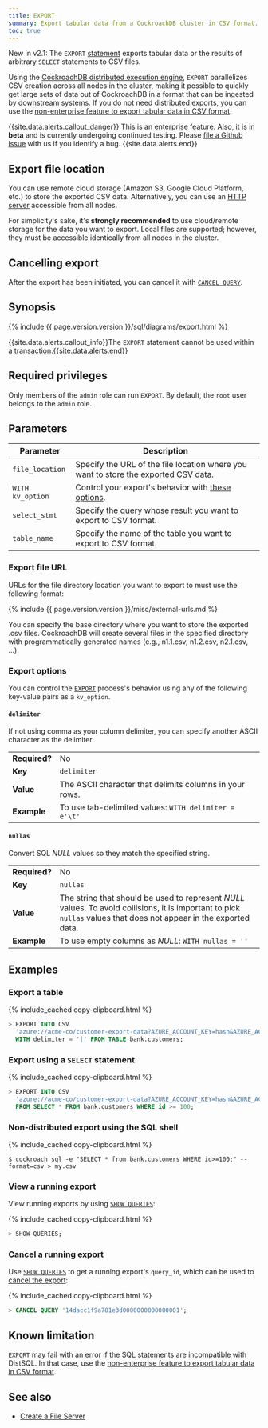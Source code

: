 ```yaml
---
title: EXPORT
summary: Export tabular data from a CockroachDB cluster in CSV format.
toc: true
---
```


<span class="version-tag">New in v2.1:</span> The `EXPORT` [statement](sql-statements.html) exports tabular data or the results of arbitrary `SELECT` statements to CSV files.

Using the [CockroachDB distributed execution engine](architecture/sql-layer.html#distsql), `EXPORT` parallelizes CSV creation across all nodes in the cluster, making it possible to quickly get large sets of data out of CockroachDB in a format that can be ingested by downstream systems. If you do not need distributed exports, you can use the [non-enterprise feature to export tabular data in CSV format](#non-distributed-export-using-the-sql-shell).

{{site.data.alerts.callout_danger}}
This is an [enterprise feature](enterprise-licensing.html). Also, it is in **beta** and is currently undergoing continued testing. Please [file a Github issue](file-an-issue.html) with us if you identify a bug.
{{site.data.alerts.end}}

## Export file location

You can use remote cloud storage (Amazon S3, Google Cloud Platform, etc.) to store the exported CSV data. Alternatively, you can use an [HTTP server](create-a-file-server.html) accessible from all nodes.

For simplicity's sake, it's **strongly recommended** to use cloud/remote storage for the data you want to export. Local files are supported; however, they must be accessible identically from all nodes in the cluster.

## Cancelling export

After the export has been initiated, you can cancel it with [`CANCEL QUERY`](cancel-query.html).

## Synopsis

<div>{% include {{ page.version.version }}/sql/diagrams/export.html %}</div>

{{site.data.alerts.callout_info}}The <code>EXPORT</code> statement cannot be used within a <a href=transactions.html>transaction</a>.{{site.data.alerts.end}}

## Required privileges

Only members of the `admin` role can run `EXPORT`. By default, the `root` user belongs to the `admin` role.

## Parameters

 Parameter | Description
-----------|-------------
 `file_location` | Specify the URL of the file location where you want to store the exported CSV data.
 `WITH kv_option` | Control your export's behavior with [these options](#export-options).
 `select_stmt` | Specify the query whose result you want to export to CSV format.
 `table_name` | Specify the name of the table you want to export to CSV format.

### Export file URL

URLs for the file directory location you want to export to must use the following format:

{% include {{ page.version.version }}/misc/external-urls.md %}

You can specify the base directory where you want to store the exported .csv files. CockroachDB will create several files in the specified directory with programmatically generated names (e.g., n1.1.csv, n1.2.csv, n2.1.csv, ...).

### Export options

You can control the [`EXPORT`](export.html) process's behavior using any of the following key-value pairs as a `kv_option`.

#### `delimiter`

If not using comma as your column delimiter, you can specify another ASCII character as the delimiter.

<table>
	<tbody>
		<tr>
			<td><strong>Required?</strong></td>
			<td>No</td>
		</tr>
		<tr>
			<td><strong>Key</strong></td>
			<td><code>delimiter</code></td>
		</tr>
		<tr>
			<td><strong>Value</strong></td>
			<td>The ASCII character that delimits columns in your rows.</td>
		</tr>
		<tr>
			<td><strong>Example</strong></td>
			<td>To use tab-delimited values: <code>WITH delimiter = e'\t'</code></td>
		</tr>
	</tbody>
</table>

#### `nullas`

Convert SQL *NULL* values so they match the specified string.

<table>
	<tbody>
		<tr>
			<td><strong>Required?</strong></td>
			<td>No</td>
		</tr>
		<tr>
			<td><strong>Key</strong></td>
			<td><code>nullas</code></td>
		</tr>
		<tr>
			<td><strong>Value</strong></td>
			<td>The string that should be used to represent <em>NULL</em> values. To avoid collisions, it is important to pick <code>nullas</code> values that does not appear in the exported data.</td>
		</tr>
		<tr>
			<td><strong>Example</strong></td>
			<td>To use empty columns as <em>NULL</em>: <code>WITH nullas = ''</code></td>
		</tr>
	</tbody>
</table>

## Examples

### Export a table

{% include_cached copy-clipboard.html %}
~~~ sql
> EXPORT INTO CSV
  'azure://acme-co/customer-export-data?AZURE_ACCOUNT_KEY=hash&AZURE_ACCOUNT_NAME=acme-co'
  WITH delimiter = '|' FROM TABLE bank.customers;
~~~

### Export using a `SELECT` statement

{% include_cached copy-clipboard.html %}
~~~ sql
> EXPORT INTO CSV
  'azure://acme-co/customer-export-data?AZURE_ACCOUNT_KEY=hash&AZURE_ACCOUNT_NAME=acme-co'
  FROM SELECT * FROM bank.customers WHERE id >= 100;
~~~

### Non-distributed export using the SQL shell

{% include_cached copy-clipboard.html %}
~~~ shell
$ cockroach sql -e "SELECT * from bank.customers WHERE id>=100;" --format=csv > my.csv
~~~

### View a running export

View running exports by using [`SHOW QUERIES`](show-queries.html):

{% include_cached copy-clipboard.html %}
~~~ sql
> SHOW QUERIES;
~~~

### Cancel a running export

Use [`SHOW QUERIES`](show-queries.html) to get a running export's `query_id`, which can be used to [cancel the export](cancel-query.html):

{% include_cached copy-clipboard.html %}
~~~ sql
> CANCEL QUERY '14dacc1f9a781e3d0000000000000001';
~~~

## Known limitation

`EXPORT` may fail with an error if the SQL statements are incompatible with DistSQL. In that case, use the [non-enterprise feature to export tabular data in CSV format](#non-distributed-export-using-the-sql-shell).

## See also

- [Create a File Server](create-a-file-server.html)
